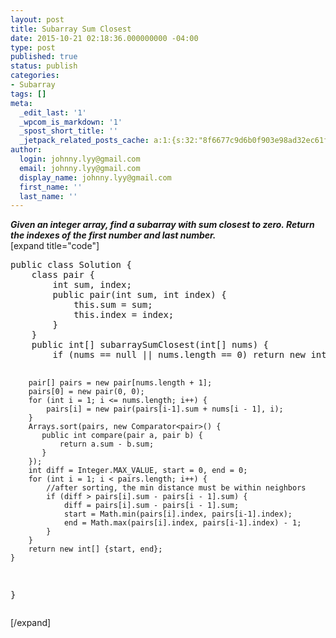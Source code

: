 ```yaml
---
layout: post
title: Subarray Sum Closest
date: 2015-10-21 02:18:36.000000000 -04:00
type: post
published: true
status: publish
categories:
- Subarray
tags: []
meta:
  _edit_last: '1'
  _wpcom_is_markdown: '1'
  _spost_short_title: ''
  _jetpack_related_posts_cache: a:1:{s:32:"8f6677c9d6b0f903e98ad32ec61f8deb";a:2:{s:7:"expires";i:1464510998;s:7:"payload";a:3:{i:0;a:1:{s:2:"id";i:109;}i:1;a:1:{s:2:"id";i:105;}i:2;a:1:{s:2:"id";i:1578;}}}}
author:
  login: johnny.lyy@gmail.com
  email: johnny.lyy@gmail.com
  display_name: johnny.lyy@gmail.com
  first_name: ''
  last_name: ''
---
```

<p><strong><em>Given an integer array, find a subarray with sum closest to zero. Return the indexes of the first number and last number.</em></strong><br />
[expand title="code"]</p>
<pre>
public class Solution {
    class pair {
        int sum, index;
        public pair(int sum, int index) {
            this.sum = sum;
            this.index = index;
        }
    }
    public int[] subarraySumClosest(int[] nums) {
        if (nums == null || nums.length == 0) return new int[] {};
        
        pair[] pairs = new pair[nums.length + 1];
        pairs[0] = new pair(0, 0);
        for (int i = 1; i <= nums.length; i++) {
            pairs[i] = new pair(pairs[i-1].sum + nums[i - 1], i);
        }
        Arrays.sort(pairs, new Comparator<pair>() {
           public int compare(pair a, pair b) {
               return a.sum - b.sum;
           } 
        });
        int diff = Integer.MAX_VALUE, start = 0, end = 0;
        for (int i = 1; i < pairs.length; i++) {
            //after sorting, the min distance must be within neighbors
            if (diff > pairs[i].sum - pairs[i - 1].sum) {
                diff = pairs[i].sum - pairs[i - 1].sum;
                start = Math.min(pairs[i].index, pairs[i-1].index);
                end = Math.max(pairs[i].index, pairs[i-1].index) - 1;
            }
        }
        return new int[] {start, end};
    }
}
</pair></pre>
<p>[/expand]</p>
